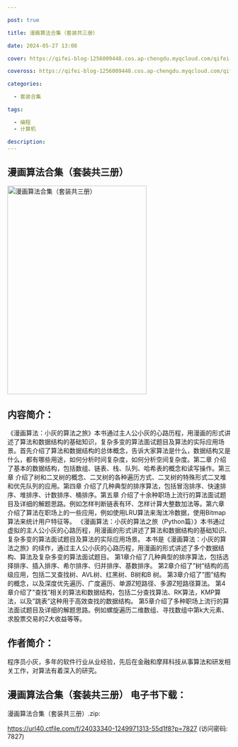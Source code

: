 ```yaml
---

post: true

title: 漫画算法合集（套装共三册）

date: 2024-05-27 13:08

cover: https://qifei-blog-1256009448.cos.ap-chengdu.myqcloud.com/qifei-blog/65f7a1b29f345e8d03b49ef7.jpg

coveross: https://qifei-blog-1256009448.cos.ap-chengdu.myqcloud.com/qifei-blog/65f7a1b29f345e8d03b49ef7.jpg

categories:

  - 套装合集

tags:

  - 编程
  - 计算机

description:
---
```


## 漫画算法合集（套装共三册）
<img alt="漫画算法合集（套装共三册） " class="aligncenter loaded" data-was-processed="true" decoding="async" fetchpriority="high" height="471" src="https://qifei-blog-1256009448.cos.ap-chengdu.myqcloud.com/qifei-blog/65f7a1b29f345e8d03b49ef7.jpg " style="cursor: zoom-in;" width="314"/>

## 内容简介：

《漫画算法：小灰的算法之旅》本书通过主人公小灰的心路历程，用漫画的形式讲述了算法和数据结构的基础知识，复杂多变的算法面试题目及算法的实际应用场景。首先介绍了算法和数据结构的总体概念，告诉大家算法是什么，数据结构又是什么，都有哪些用途，如何分析时间复杂度，如何分析空间复杂度。第二章 介绍了基本的数据结构，包括数组、链表、栈、队列、哈希表的概念和读写操作。第三章 介绍了树和二叉树的概念、二叉树的各种遍历方式、二叉树的特殊形式二叉堆和优先队列的应用。第四章 介绍了几种典型的排序算法，包括冒泡排序、快速排序、堆排序、计数排序、桶排序。第五章 介绍了十余种职场上流行的算法面试题目及详细的解题思路。例如怎样判断链表有环、怎样计算大整数加法等。第六章 介绍了算法在职场上的一些应用，例如使用LRU算法来淘汰冷数据，使用Bitmap算法来统计用户特征等。 《漫画算法：小灰的算法之旅（Python篇）》本书通过虚拟的主人公小灰的心路历程，用漫画的形式讲述了算法和数据结构的基础知识、复杂多变的算法面试题目及算法的实际应用场景。 本书是《漫画算法：小灰的算法之旅》的续作，通过主人公小灰的心路历程，用漫画的形式讲述了多个数据结构、算法及复杂多变的算法面试题目。 第1章介绍了几种典型的排序算法，包括选择排序、插入排序、希尔排序、归并排序、基数排序。 第2章介绍了”树”结构的高级应用，包括二叉查找树、AVL树、红黑树、B树和B 树。 第3章介绍了”图”结构的概念，以及深度优先遍历、广度遍历、单源Z短路径、多源Z短路径算法。 第4章介绍了”查找”相关的算法和数据结构，包括二分查找算法、RK算法，KMP算法，以及”跳表”这种用于高效查找的数据结构。 第5章介绍了多种职场上流行的算法面试题目及详细的解题思路。例如螺旋遍历二维数组、寻找数组中第k大元素、求股票交易的Z大收益等等。

## 作者简介：

程序员小灰，多年的软件行业从业经验，先后在金融和摩拜科技从事算法和研发相关工作，对算法有着深入的研究。

## 漫画算法合集（套装共三册） 电子书下载：



漫画算法合集（套装共三册）.zip: 

https://url40.ctfile.com/f/24033340-1249971313-55d1f8?p=7827 (访问密码: 7827)
